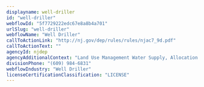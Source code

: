```yaml
---
displayname: well-driller
id: "well-driller"
webflowId: "5f7729222edc67e8a8b4a701"
urlSlug: "well-driller"
webflowName: "Well Driller"
callToActionLink: "http://nj.gov/dep/rules/rules/njac7_9d.pdf"
callToActionText: ""
agencyId: njdep
agencyAdditionalContext: "Land Use Management Water Supply, Allocation Well Permitting and Regulation"
divisionPhone: "(609) 984-6831"
webflowIndustry: "Well Driller"
licenseCertificationClassification: "LICENSE"
---
```

